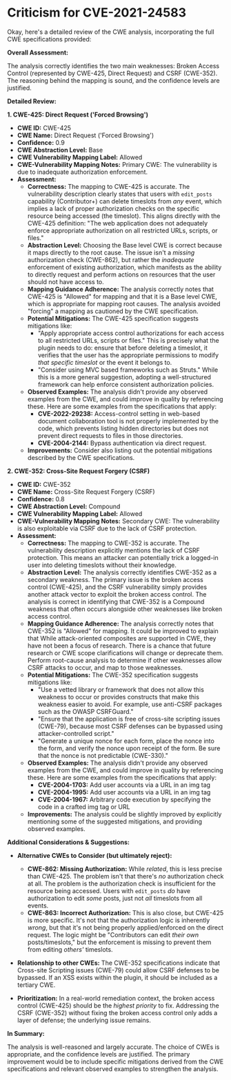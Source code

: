 # Criticism for CVE-2021-24583

Okay, here's a detailed review of the CWE analysis, incorporating the full CWE specifications provided:

**Overall Assessment:**

The analysis correctly identifies the two main weaknesses: Broken Access Control (represented by CWE-425, Direct Request) and CSRF (CWE-352). The reasoning behind the mapping is sound, and the confidence levels are justified.

**Detailed Review:**

**1. CWE-425: Direct Request ('Forced Browsing')**

*   **CWE ID:** CWE-425
*   **CWE Name:** Direct Request ('Forced Browsing')
*   **Confidence:** 0.9
*   **CWE Abstraction Level:** Base
*   **CWE Vulnerability Mapping Label:** Allowed
*   **CWE-Vulnerability Mapping Notes:** Primary CWE: The vulnerability is due to inadequate authorization enforcement.
*   **Assessment:**
    *   **Correctness:** The mapping to CWE-425 is accurate. The vulnerability description clearly states that users with `edit_posts` capability (Contributor+) can delete timeslots from *any* event, which implies a lack of proper authorization checks on the specific resource being accessed (the timeslot). This aligns directly with the CWE-425 definition: "The web application does not adequately enforce appropriate authorization on all restricted URLs, scripts, or files."
    *   **Abstraction Level:** Choosing the Base level CWE is correct because it maps directly to the root cause. The issue isn't a *missing* authorization check (CWE-862), but rather the *inadequate* enforcement of existing authorization, which manifests as the ability to directly request and perform actions on resources that the user should not have access to.
    *   **Mapping Guidance Adherence:**  The analysis correctly notes that CWE-425 is "Allowed" for mapping and that it is a Base level CWE, which is appropriate for mapping root causes.  The analysis avoided "forcing" a mapping as cautioned by the CWE specification.
    *   **Potential Mitigations:** The CWE-425 specification suggests mitigations like:
        *   "Apply appropriate access control authorizations for each access to all restricted URLs, scripts or files." This is precisely what the plugin needs to do: ensure that before deleting a timeslot, it verifies that the user has the appropriate permissions to modify *that specific timeslot* or the event it belongs to.
        *   "Consider using MVC based frameworks such as Struts." While this is a more general suggestion, adopting a well-structured framework can help enforce consistent authorization policies.
    *   **Observed Examples:** The analysis didn't provide any observed examples from the CWE, and could improve in quality by referencing these. Here are some examples from the specifications that apply:
        * **CVE-2022-29238:** Access-control setting in web-based document collaboration tool is not properly implemented by the code, which prevents listing hidden directories but does not prevent direct requests to files in those directories.
        * **CVE-2004-2144:** Bypass authentication via direct request.
    *   **Improvements:** Consider also listing out the potential mitigations described by the CWE specifications.

**2. CWE-352: Cross-Site Request Forgery (CSRF)**

*   **CWE ID:** CWE-352
*   **CWE Name:** Cross-Site Request Forgery (CSRF)
*   **Confidence:** 0.8
*   **CWE Abstraction Level:** Compound
*   **CWE Vulnerability Mapping Label:** Allowed
*   **CWE-Vulnerability Mapping Notes:** Secondary CWE: The vulnerability is also exploitable via CSRF due to the lack of CSRF protection.
*   **Assessment:**
    *   **Correctness:** The mapping to CWE-352 is accurate. The vulnerability description explicitly mentions the lack of CSRF protection.  This means an attacker can potentially trick a logged-in user into deleting timeslots without their knowledge.
    *   **Abstraction Level:** The analysis correctly identifies CWE-352 as a secondary weakness. The primary issue is the broken access control (CWE-425), and the CSRF vulnerability simply provides another attack vector to exploit the broken access control. The analysis is correct in identifying that CWE-352 is a Compound weakness that often occurs alongside other weaknesses like broken access control.
    *   **Mapping Guidance Adherence:** The analysis correctly notes that CWE-352 is "Allowed" for mapping. It could be improved to explain that While attack-oriented composites are supported in CWE, they have not been a focus of research. There is a chance that future research or CWE scope clarifications will change or deprecate them. Perform root-cause analysis to determine if other weaknesses allow CSRF attacks to occur, and map to those weaknesses.
    *   **Potential Mitigations:** The CWE-352 specification suggests mitigations like:
        *   "Use a vetted library or framework that does not allow this weakness to occur or provides constructs that make this weakness easier to avoid. For example, use anti-CSRF packages such as the OWASP CSRFGuard."
        *   "Ensure that the application is free of cross-site scripting issues (CWE-79), because most CSRF defenses can be bypassed using attacker-controlled script."
        *   "Generate a unique nonce for each form, place the nonce into the form, and verify the nonce upon receipt of the form. Be sure that the nonce is not predictable (CWE-330)."
    *   **Observed Examples:** The analysis didn't provide any observed examples from the CWE, and could improve in quality by referencing these. Here are some examples from the specifications that apply:
        * **CVE-2004-1703:** Add user accounts via a URL in an img tag
        * **CVE-2004-1995:** Add user accounts via a URL in an img tag
        * **CVE-2004-1967:** Arbitrary code execution by specifying the code in a crafted img tag or URL
    *   **Improvements:** The analysis could be slightly improved by explicitly mentioning some of the suggested mitigations, and providing observed examples.

**Additional Considerations & Suggestions:**

*   **Alternative CWEs to Consider (but ultimately reject):**
    *   **CWE-862: Missing Authorization:** While *related*, this is less precise than CWE-425. The problem isn't that there's *no* authorization check at all. The problem is the authorization check is insufficient for the resource being accessed. Users with `edit_posts` *do* have authorization to edit *some* posts, just not *all* timeslots from all events.
    *   **CWE-863: Incorrect Authorization:** This is also close, but CWE-425 is more specific. It's not that the authorization logic is inherently *wrong*, but that it's not being properly applied/enforced on the direct request. The logic might be "Contributors can edit *their own* posts/timeslots," but the enforcement is missing to prevent them from editing *others'* timeslots.

*   **Relationship to other CWEs:** The CWE-352 specifications indicate that Cross-site Scripting issues (CWE-79) could allow CSRF defenses to be bypassed. If an XSS exists within the plugin, it should be included as a tertiary CWE.

*   **Prioritization:** In a real-world remediation context, the broken access control (CWE-425) should be the *highest priority* to fix. Addressing the CSRF (CWE-352) without fixing the broken access control only adds a layer of defense; the underlying issue remains.

**In Summary:**

The analysis is well-reasoned and largely accurate. The choice of CWEs is appropriate, and the confidence levels are justified. The primary improvement would be to include specific mitigations derived from the CWE specifications and relevant observed examples to strengthen the analysis.